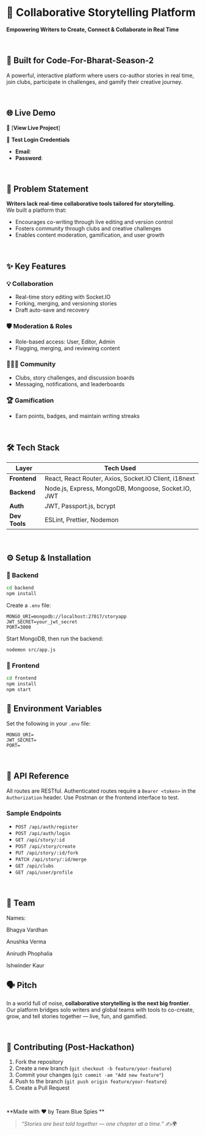 # 📝 Collaborative Storytelling Platform  
**Empowering Writers to Create, Connect & Collaborate in Real Time**

<br>

## 🚀 Built for Code-For-Bharat-Season-2

A powerful, interactive platform where users co-author stories in real time, join clubs, participate in challenges, and gamify their creative journey.

<br>

## 🌐 Live Demo

🔗 [**View Live Project**] 

🔑 **Test Login Credentials**  
- **Email**:   
- **Password**: 

<br>

## 🎯 Problem Statement

**Writers lack real-time collaborative tools tailored for storytelling.**  
We built a platform that:
- Encourages co-writing through live editing and version control
- Fosters community through clubs and creative challenges
- Enables content moderation, gamification, and user growth

<br>

## ✨ Key Features

### 💡 Collaboration
- Real-time story editing with Socket.IO
- Forking, merging, and versioning stories
- Draft auto-save and recovery

### 🛡️ Moderation & Roles
- Role-based access: User, Editor, Admin
- Flagging, merging, and reviewing content

### 🧑‍🤝‍🧑 Community
- Clubs, story challenges, and discussion boards
- Messaging, notifications, and leaderboards

### 🏆 Gamification
- Earn points, badges, and maintain writing streaks

<br>

## 🛠️ Tech Stack

| Layer     | Tech Used |
|-----------|-----------|
| **Frontend** | React, React Router, Axios, Socket.IO Client, i18next |
| **Backend**  | Node.js, Express, MongoDB, Mongoose, Socket.IO, JWT |
| **Auth**     | JWT, Passport.js, bcrypt |
| **Dev Tools** | ESLint, Prettier, Nodemon |

<br>

## ⚙️ Setup & Installation

### 🔧 Backend

```bash
cd backend
npm install
```

Create a `.env` file:

```env
MONGO_URI=mongodb://localhost:27017/storyapp
JWT_SECRET=your_jwt_secret
PORT=3000
```

Start MongoDB, then run the backend:

```bash
nodemon src/app.js
```

### 🎨 Frontend

```bash
cd frontend
npm install
npm start
```


## 🔐 Environment Variables

Set the following in your `.env` file:

```env
MONGO_URI=
JWT_SECRET=
PORT=
```

<br>

## 📱 API Reference

All routes are RESTful. Authenticated routes require a `Bearer <token>` in the `Authorization` header.
Use Postman or the frontend interface to test.

### Sample Endpoints

* `POST /api/auth/register`
* `POST /api/auth/login`
* `GET /api/story/:id`
* `POST /api/story/create`
* `PUT /api/story/:id/fork`
* `PATCH /api/story/:id/merge`
* `GET /api/clubs`
* `GET /api/user/profile`

<br>

## 👥 Team

Names:

Bhagya Vardhan

Anushka Verma

Anirudh Phophalia

Ishwinder Kaur
<br>

## 🗣️ Pitch

In a world full of noise, **collaborative storytelling is the next big frontier**.
Our platform bridges solo writers and global teams with tools to co-create, grow, and tell stories together — live, fun, and gamified.

<br>

## 🤝 Contributing (Post-Hackathon)

1. Fork the repository
2. Create a new branch (`git checkout -b feature/your-feature`)
3. Commit your changes (`git commit -am "Add new feature"`)
4. Push to the branch (`git push origin feature/your-feature`)
5. Create a Pull Request

<br>


**Made with ❤️ by Team Blue Spies **

> *“Stories are best told together — one chapter at a time.”* ✍️🌍


